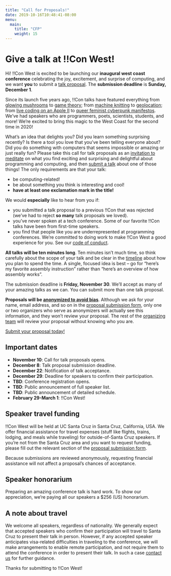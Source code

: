 ```yaml
---
title: "Call for Proposals!"
date: 2019-10-16T10:48:41-08:00
menu:
  main:
    title: "CFP"
    weight: 15
---
```


# Give a talk at !!Con West!

Hi! !!Con West is excited to be launching our **inaugural west coast
conference** celebrating the joy, excitement, and surprise of computing, and we
want **you** to submit a [talk proposal](https://forms.gle/NhdiHHPN3uJ8Ywre6). The **submission deadline** is
**Sunday, December 1**.

Since its launch five years ago, !!Con talks have featured everything from
[glowing mushrooms](https://www.youtube.com/watch?v=T75FvUDirNM) to [game
theory](https://www.youtube.com/watch?v=RHg2JIvoaq0); from [machine
knitting](https://www.youtube.com/watch?v=ihqcgrR0azw) to
[geolocation](https://www.youtube.com/watch?v=NvShiF4tnMM); from [live coding on
an Apple II](https://www.youtube.com/watch?v=DY4t9IHFD4E) to [queer feminist
cyberpunk manifestos](https://www.youtube.com/watch?v=5GiQovHaT_g). We’ve had
speakers who are programmers, poets, scientists, students, and more!  We’re
excited to bring this magic to the West Coast for the second time in 2020!

What’s an idea that delights you? Did you learn something surprising recently?
Is there a tool you love that you’ve been telling everyone about? Did you do
something with computers that seems impossible or amazing or just really fun?
Please take this call for talk proposals as an [invitation to
meditate](https://twitter.com/akaptur/status/583115830621184000) on what you
find exciting and surprising and delightful about programming and computing, and
then [submit a talk](https://forms.gle/NhdiHHPN3uJ8Ywre6) about one of those things!
The only requirements are that your talk:

  * be computing-related!
  * be about something you think is interesting and cool!
  * **have at least one exclamation mark in the title!**

We would **especially** like to hear from you if:

  * you submitted a talk proposal to a previous !!Con that was rejected (we’ve
    had to reject **so many** talk proposals we loved).
  * you’ve never spoken at a tech conference. Some of our favorite !!Con talks
    have been from first-time speakers.
  * you find that people like you are underrepresented at programming
    conferences. We’re committed to doing work to make !!Con West a good
    experience for you. See our [code of conduct](/conduct/).

**All talks will be ten minutes long**. Ten minutes isn’t much time, so think
carefully about the scope of your talk and be clear in the
[timeline](http://composition.al/blog/2017/06/30/how-to-write-a-timeline-for-a-bangbangcon-talk-proposal/)
about how you plan to spend the time. A single, focused idea is best – go for
“here’s my favorite assembly instruction” rather than “here’s an overview of how
assembly works”.

The submission deadline is **Friday, November 30**. We’ll accept as many of your
amazing talks as we can. You can submit more than one talk proposal.

**Proposals will be [anonymized to avoid bias](https://organicdonut.com/2018/03/the-con-talk-anonymization-and-selection-process/)**. Although we ask for your name,
email address, and so on in the [proposal submission
form](https://forms.gle/NhdiHHPN3uJ8Ywre6), only one or two organizers who
serve as anonymizers will actually see this information, and they won’t review
your proposal. The rest of the [organizing team](/index.html#who-s-organizing)
will review your proposal without knowing who you are.

[Submit your proposal today!](https://forms.gle/NhdiHHPN3uJ8Ywre6)

## Important dates

* **November 10**: Call for talk proposals opens.
* **December 8**: Talk proposal submission deadline.
* **December 22**: Notification of talk acceptance.
* **December 29**: Deadline for speakers to confirm their participation.
* **TBD**: Conference registration opens.
* **TBD**: Public announcement of full speaker list.
* **TBD**: Public announcement of detailed schedule.
* **February 29-March 1**: !!Con West!

## Speaker travel funding

!!Con West will be held at UC Santa Cruz in Santa Cruz, California, USA. We
offer financial assistance for travel expenses (stuff like flights, trains,
lodging, and meals while traveling) for outside-of-Santa Cruz speakers. If
you’re not from the Santa Cruz area and you want to request funding, please fill
out the relevant section of the [proposal submission
form](https://forms.gle/NhdiHHPN3uJ8Ywre6).

Because submissions are reviewed anonymously, requesting financial assistance
will not affect a proposal’s chances of acceptance.

## Speaker honorarium

Preparing an amazing conference talk is hard work. To show our appreciation,
we’re paying all our speakers a $256 (US) honorarium.

## A note about travel

We welcome all speakers, regardless of nationality. We generally expect that
accepted speakers who confirm their participation will travel to Santa Cruz to
present their talk in person. However, if any accepted speaker anticipates
visa-related difficulties in traveling to the conference, we will make
arrangements to enable remote participation, and not require them to attend the
conference in order to present their talk. In such a case [contact
us](mailto:west-2020@exclamation.foundation) for further guidance.

Thanks for submitting to !!Con West!
